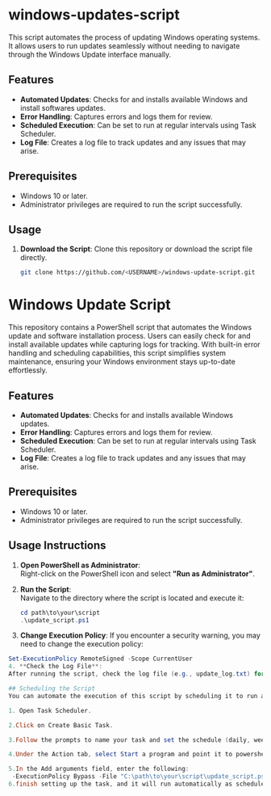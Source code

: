 # windows-updates-script

This script automates the process of updating Windows operating systems. It allows users to run updates seamlessly without needing to navigate through the Windows Update interface manually.

## Features

- **Automated Updates**: Checks for and installs available Windows and install softwares updates.
- **Error Handling**: Captures errors and logs them for review.
- **Scheduled Execution**: Can be set to run at regular intervals using Task Scheduler.
- **Log File**: Creates a log file to track updates and any issues that may arise.

## Prerequisites

- Windows 10 or later.
- Administrator privileges are required to run the script successfully.

## Usage

1. **Download the Script**:
   Clone this repository or download the script file directly.

   ```bash
   git clone https://github.com/<USERNAME>/windows-update-script.git

# Windows Update Script

This repository contains a PowerShell script that automates the Windows update and software installation process. Users can easily check for and install available updates while capturing logs for tracking. With built-in error handling and scheduling capabilities, this script simplifies system maintenance, ensuring your Windows environment stays up-to-date effortlessly.

## Features

- **Automated Updates**: Checks for and installs available Windows updates.
- **Error Handling**: Captures errors and logs them for review.
- **Scheduled Execution**: Can be set to run at regular intervals using Task Scheduler.
- **Log File**: Creates a log file to track updates and any issues that may arise.

## Prerequisites

- Windows 10 or later.
- Administrator privileges are required to run the script successfully.

## Usage Instructions

1. **Open PowerShell as Administrator**:  
   Right-click on the PowerShell icon and select **"Run as Administrator"**.

2. **Run the Script**:  
   Navigate to the directory where the script is located and execute it:

   ```powershell
   cd path\to\your\script
   .\update_script.ps1
3. **Change Execution Policy**:
If you encounter a security warning, you may need to change the execution policy:
  ```powershell
 Set-ExecutionPolicy RemoteSigned -Scope CurrentUser
4. **Check the Log File**:
After running the script, check the log file (e.g., update_log.txt) for details on the updates installed and any errors that may have occurred.

## Scheduling the Script
You can automate the execution of this script by scheduling it to run at specific intervals using Windows Task Scheduler:

1. Open Task Scheduler.

2.Click on Create Basic Task.

3.Follow the prompts to name your task and set the schedule (daily, weekly, etc.).

4.Under the Action tab, select Start a program and point it to powershell.exe.

5.In the Add arguments field, enter the following:
   -ExecutionPolicy Bypass -File "C:\path\to\your\script\update_script.ps1"
6.finish setting up the task, and it will run automatically as scheduled.
